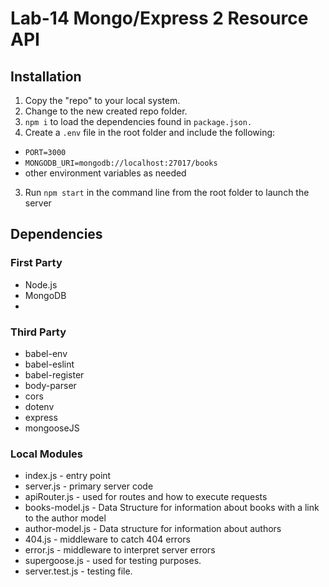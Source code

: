 # Lab-14 Mongo/Express 2 Resource API

## Installation

1. Copy the "repo" to your local system.
2. Change to the new created repo folder.
2. ```npm i``` to load the dependencies found in ```package.json.```
3. Create a ```.env``` file in the root folder and include the following:
  * ```PORT=3000```
  * ```MONGODB_URI=mongodb://localhost:27017/books```
  * other environment variables as needed
3. Run ```npm start``` in the command line from the root folder to launch the server

## Dependencies

### First Party
* Node.js
* MongoDB
* 

### Third Party
* babel-env
* babel-eslint
* babel-register
* body-parser
* cors
* dotenv
* express
* mongooseJS

### Local Modules
* index.js - entry point
* server.js - primary server code
* apiRouter.js - used for routes and how to execute requests
* books-model.js - Data Structure for information about books with a link to the author model
* author-model.js - Data structure for information about authors
* 404.js - middleware to catch 404 errors
* error.js - middleware to interpret server errors
* supergoose.js - used for testing purposes.
* server.test.js - testing file.